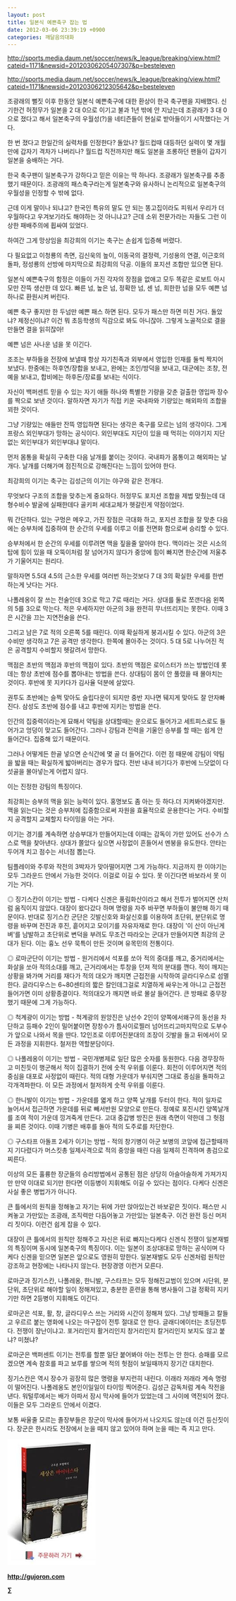 ```yaml
---
layout: post
title: 일본식 예쁜축구 잡는 법
date: 2012-03-06 23:39:19 +0900
categories: 깨달음의대화
---
```

http://sports.media.daum.net/soccer/news/k_league/breaking/view.html?cateid=1171&newsid=20120306205407307&p=besteleven 



http://sports.media.daum.net/soccer/news/k_league/breaking/view.html?cateid=1171&newsid=20120306212305642&p=besteleven 



조광래의 뻘짓 이후 한동안 일본식 예쁜축구에 대한 환상이 한국 축구팬을 지배했다. 신기한건 허정무가 일본을 2 대 0으로 이기고 불과 1년 밖에 안 지났는데 조광래가 3 대 0으로 졌다고 해서 일본축구의 우월성(?)을 네티즌들이 현실로 받아들이기 시작했다는 거다. 

한 번 졌다고 한일간의 실력차를 인정한다? 돌았나? 월드컵때 대등하던 실력이 몇 개월만에 갑자기 격차가 나버리나? 월드컵 직전까지만 해도 일본을 조롱하던 팬들이 갑자기 일본을 숭배하는 거다. 

한국 축구팬이 일본축구가 강하다고 믿은 이유는 딱 하나다. 조광래가 일본축구를 추종했기 때문이다. 조광래의 패스축구라는게 일본축구와 유사하니 논리적으로 일본축구의 우월성을 인정할 수 밖에 없다. 

근데 이게 말이나 되냐고? 한국인 특유의 말도 안 되는 똥고집이라도 피워서 우리가 더 우월하다고 우겨보기라도 해야하는 것 아니냐고? 근데 소위 전문가라는 자들도 그런 이상한 패배주의에 휩싸여 있었다. 

하여간 그게 망상임을 최강희의 이기는 축구는 손쉽게 입증해 버렸다. 

다 필요없고 이청룡의 측면, 김신욱의 높이, 이동국의 결정력, 기성용의 연결, 이근호의 돌파, 정성룡의 선방에 마지막으로 최강희의 닥공. 이들의 포지션 조합만 있으면 된다. 

일본식 예쁜축구의 함정은 이들이 가진 각자의 장점을 없애고 모두 똑같은 로보트 아시모만 잔뜩 생산한 데 있다. 빠른 넘, 높은 넘, 정확한 넘, 센 넘, 희한한 넘을 모두 예쁜 넘 하나로 환원시켜 버린다. 

예쁜 축구 좋지만 한 두넘만 예쁜 패스 하면 된다. 모두가 패스만 하면 미친 거다. 돌았냐? 제정신이냐? 이건 뭐 초등학생의 직감으로 봐도 아니잖아. 그렇게 노골적으로 결을 만들면 결을 읽히잖아! 

예쁜 넘은 사나운 넘을 못 이긴다. 

조조는 부하들을 전장에 보낼때 항상 자기친족과 외부에서 영입한 인재를 둘씩 짝지어 보냈다. 한중에는 하후연/장합을 보내고, 완에는 조인/방덕을 보내고, 대군에는 조창, 전예을 보내고, 합비에는 하후돈/장료를 보내는 식이다. 

자신이 백퍼센트 믿을 수 있는 자기 애들 하나와 특별한 기량을 갖춘 걸출한 영입파 장수를 짝으로 보낸 것이다. 말하자면 자기가 직접 키운 국내파와 기량있는 해외파의 조합을 꾀한 것이다. 

그냥 기량있는 애들만 잔뜩 영입하면 된다는 생각은 축구를 모르는 넘의 생각이다. 그게 프랑스 외인부대가 망하는 공식이다. 외인부대도 지단이 있을 때 먹히는 이야기지 지단없는 외인부대가 외인부대냐 말이다. 

먼저 몸통을 확실히 구축한 다음 날개를 붙이는 것이다. 국내파가 몸통이고 해외파는 날개다. 날개를 더해가며 점진적으로 강해진다는 느낌이 있어야 한다. 

최강희의 이기는 축구는 김성근의 이기는 야구와 같은 전개다. 

무엇보다 구조의 조합을 맞추는게 중요하다. 허정무도 포지션 조합을 제법 맞췄는데 대형수비수 발굴에 실패한데다 골키퍼 세대교체가 헷갈린게 약점이었다. 

뭐 간단하다. 있는 구멍은 메우고, 가진 장점은 극대화 하고, 포지션 조합을 잘 맞춘 다음에는 승부처에 집중하여 한 순간의 우세를 이루고 이를 전면화 함으로써 승리할 수 있다. 

승부처에서 한 순간의 우세를 이루려면 맥을 짚을줄 알아야 한다. 맥이라는 것은 시소의 탑에 힘이 있을 때 오뚝이처럼 잘 넘어가지 않다가 중앙에 힘이 빠지면 한순간에 저울추가 기울어지는 원리다. 

말하자면 5.5대 4.5의 근소한 우세를 여러번 하는것보다 7 대 3의 확실한 우세를 한번 하는게 낫다는 거다. 

나폴레옹이 잘 쓰는 전술인데 3으로 막고 7로 때리는 거다. 상대를 둘로 쪼갠다음 왼쪽의 5를 3으로 막는다. 적은 우세하지만 아군의 3을 완전히 무너뜨리지는 못한다. 이때 3은 시간을 끄는 지연전술을 쓴다. 

그리고 남은 7로 적의 오른쪽 5를 때린다. 이때 확실하게 붕괴시킬 수 있다. 아군의 3은 수비만 생각하고 7은 공격만 생각한다. 한쪽에 몰아주는 것이다. 5 대 5로 나누어진 적은 공격할지 수비할지 헷갈려서 망한다. 

맥점은 초반의 맥점과 후반의 맥점이 있다. 초반의 맥점은 로이스터가 쓰는 방법인데 롯데는 항상 초반에 점수를 뽑아내는 방법을 쓴다. 상대팀이 몸이 안 풀렸을 때 몰아치는 것이다. 후반에 못 지키다가 김사율 덕분에 살았다. 

권투도 초반에는 슬쩍 맞아도 슬립다운이 되지만 중반 지나면 뒈지게 맞아도 잘 안자빠진다. 삼성도 초반에 점수를 내고 후반에 지키는 방법을 쓴다. 

인간의 집중력이라는게 묘해서 약팀을 상대할때는 운으로도 들어가고 세트피스로도 들어가고 엉덩이 맞고도 들어간다. 그러나 강팀과 전력을 기울인 승부를 할 때는 쉽게 안 들어간다. 집중해 있기 때문이다. 

그러나 어떻게든 한골 넣으면 순식간에 몇 골 더 들어간다. 이런 점 때문에 강팀이 약팀을 밟을 때는 확실하게 밟아버리는 경우가 많다. 전반 내내 비기다가 후반에 느닷없이 다섯골을 몰아넣는게 어렵지 않다. 

이는 진정한 강팀의 특징이다. 

최강희는 승부의 맥을 읽는 능력이 있다. 홍명보도 좀 아는 듯 하다.더 지켜봐야겠지만. 맥을 읽는다는 것은 승부처에 집중함으로써 자원을 효율적으로 운용한다는 거다. 수비할지 공격할지 교체할지 타이밍을 아는 거다. 

이기는 경기를 계속하면 상승부대가 만들어지는데 이때는 감독이 가만 있어도 선수가 스스로 맥을 찾아낸다. 상대가 쫄았다 싶으면 사정없이 흔들어서 멘붕을 유도한다. 안타는 두어개 치고 점수는 서너점 뽑는다. 



팀플레이와 주루와 작전의 3박자가 맞아떨어지면 그게 가능하다. 지금까지 한 이야기는 모두 그라운드 안에서 가능한 것이다. 이걸로 이길 수 있다. 못 이긴다면 바보라서 못 이기는 거다. 



<p style="BACKGROUND: #ffffff; mso-pagination: none; mso-padding-alt: 0pt 0pt 0pt 0pt" class="0">
  ◎ 징기스칸이 이기는 방법 - 다케다 신겐은 풍림화산이라고 해서 전투가 벌어지면 산처럼 움직이지 않았다. 대장이 왔다갔다 하며 명령을 자주 바꾸면 부하들이 불안해 하기 때문이다. 반대로 징기스칸 군단은 깃발신호와 화살신호를 이용하여 초단위, 분단위로 명령을 바꾸며 전진과 후진, 흩어지고 모이기를 자유자재로 한다. 대장이 '이 산이 아닌게벼'를 남발하고 초단위로 변덕을 부려도 무조건 따라오는 군대가 만들어지면 최강의 군대가 된다. 이는 흉노 선우 묵특이 만든 것이며 유목민의 전통이다.
</p>



<p style="BACKGROUND: #ffffff; mso-pagination: none; mso-padding-alt: 0pt 0pt 0pt 0pt" class="0">
  ◎ 로마군단이 이기는 방법 - 원거리에서 석포를 쏘아 적의 중대를 깨고, 중거리에서는 화살을 쏘아 적의소대를 깨고, 근거리에서는 투창을 던져 적의 분대를 깬다. 적이 깨지는 상황을 봐가며 거리를 재다가 적의 대오가 깨지면 근접전을 시작하여 글라디우스로 섬멸한다. 글라디우스는 6~80센티의 짧은 칼인데그걸로 치열하게 싸우는게 아니고 근접전 들어가면 이미 상황종결이다. 적의대오가 깨지면 바로 몰살 들어간다. 큰 방패로 중무장했기 때문에 그게 가능하다.
</p>



<p style="BACKGROUND: #ffffff; mso-pagination: none; mso-padding-alt: 0pt 0pt 0pt 0pt" class="0">
  ◎ 척계광이 이기는 방법 - 척계광의 원앙진은 낭선수 2인이 양쪽에서왜구의 동선을 차단하고 등패수 2인이 밀어붙이면 장창수가 틈사이로찔러 넘어뜨리고마지막으로 도부수가 앞으로 나와서 목을 딴다. 12인조로 이루어진분대의 조장이 깃발을 들고 뒤에서이 모든 과정을 지휘한다. 철저한 역할분담이다.
</p>



<p style="BACKGROUND: #ffffff; mso-pagination: none; mso-padding-alt: 0pt 0pt 0pt 0pt" class="0">
  ◎ 나폴레옹이 이기는 방법 - 국민개병제로 일단 많은 숫자를 동원한다. 다음 경무장하고 미친듯이 행군해서 적이 집결하기 전에 숫적 우위를 이룬다. 회전이 이루어지면 적의 중심을 대포로 사정없이 때린다. 적의 대형 가운데가 부숴지면 그대로 종심을 돌파하고 각개격파한다. 이 모든 과정에서 철저하게 숫적 우위를 이룬다.
</p>



<p style="BACKGROUND: #ffffff; mso-pagination: none; mso-padding-alt: 0pt 0pt 0pt 0pt" class="0">
  ◎ 한니발이 이기는 방법 - 가운데를 엷게 하고 양쪽 날개를 두터이 한다. 적이 일자로 늘어서서 접근하면 가운데를 뒤로 빼서반원 모양으로 만든다. 정예로 포진시킨 양쪽날개를 조여 적이 가운데 낑겨죽게 만든다. 고대 중갑병 방진은 원래 측면이 약한데 그 헛점을 찌른 것이다. 이때 기병은 배후를 돌아 적의 도주로를 차단한다.
</p>



<p style="BACKGROUND: #ffffff; mso-pagination: none; mso-padding-alt: 0pt 0pt 0pt 0pt" class="0">
  ◎ 구스타프 아돌프 2세가 이기는 방법 - 적의 창기병이 아군 보병의 코앞에 접근할때까지 기다렸다가 머스킷총 일제사격으로 적의 중앙을 때린 다음 일제히 진격하며 총검으로 찌른다.
</p>



이상의 모든 훌륭한 장군들의 승리방법에서 공통된 점은 상당히 아슬아슬하게 가져가지만 만약 이대로 되기만 한다면 이등병이 지휘해도 이길 수 있다는 점이다. 다케다 신겐은 사실 좋은 병법가가 아니다. 



큰 틀에서의 원칙을 정해놓고 자기는 뒤에 가만 앉아있는건 바보같은 짓이다. 패스만 시켜놓고 가만있는 조광래, 조직력만 다듬어놓고 가만있는 일본축구. 이건 완전 등신 머저리 짓이다. 이런건 쉽게 잡을 수 있다.



대장이 큰 틀에서의 원칙만 정해주고 자신은 뒤로 빠지는다케다 신겐식 전쟁이 일본재벌의 특징이며 동시에 일본축구의 특징이다. 이는 일본이 조상대대로 망하는 공식이며 다케다 신겐을 믿으면 일본은 앞으로도 영원히 망한다. 일본재벌도 모두 신겐처럼 원칙만 강조하고 현장에는 나타나지 않는다. 현장경영 이런거 모른다.



로마군과 징기스칸, 나폴레옹, 한니발, 구스타프는 모두 정해진교범이 있으며 시단위, 분단위, 초단위로 해야할 일이 정해져있고, 충분한 훈련을 통해 병사들이 그걸 정확히 지키기만 하면 2등병이 지휘해도 이긴다. 



로마군은 석포, 활, 창, 글라디우스 쓰는 거리와 시간이 정해져 있다. 그냥 방패들고 칼들고 우르르 붙는 영화에 나오는 마구잡이 전투 절대로 안 한다. 글래디에이터는 초딩전투다. 전쟁이 장난이냐고. 포거리인지 활거리인지 창거리인지 칼거리인지 보지도 않고 붙냐? 미쳤냐? 



로마군은 백퍼센트 이기는 전투를 할뿐 일단 붙어봐야 아는 전투는 안 한다. 승패를 모르겠으면 계속 참호를 파고 보루를 쌓으며 적의 헛점이 보일때까지 장기간 대치한다.



징기스칸은 역시 장수가 굉장히 많은 명령을 부지런히 내린다. 이래라 저래라 계속 명령이 떨어진다. 나폴레옹도 본인이일일이 타이밍 찍어준다. 김성근 감독처럼 계속 작전을 낸다. 워털루에서는 배가 아파서 잠시 막사에 들어가 있었는데 그 사이에 역전되어 졌다. 이들은 모두 그라운드 안에서 이겼다. 



보통 싸울줄 모르는 졸장부들은 장군이 막사에 들어가서 나오지도 않는데 이건 등신짓이다. 장군은 한시라도 전장에서 눈을 떼지 않고 있어야 하며 눈을 떼는 즉 지고 만다.

























<a href="?mid=book_minus&act=dispBoardWrite" target="_self"><img alt="0.JPG" src="files/attach/images/198/668/222/0.JPG" width="200" height="287" /> </a>


  






**http://gujoron.com**  


**∑**